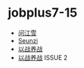 # jobplus7-15

* [问江雪](https://github.com/zxspython)
* [Seunzi](https://github.com/Seunzi)
* [以战养战](https://github.com/ricksolaris)
* [以战养战](https://github.com/ricksolaris) ISSUE 2
